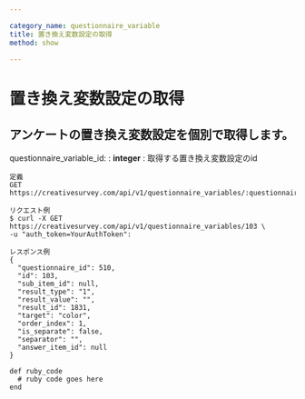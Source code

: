 ```yaml
---

category_name: questionnaire_variable
title: 置き換え変数設定の取得
method: show

---
```


# 置き換え変数設定の取得

## アンケートの置き換え変数設定を個別で取得します。

questionnaire_variable_id:
: __integer__
: 取得する置き換え変数設定のid

~~~
定義
GET https://creativesurvey.com/api/v1/questionnaire_variables/:questionnaire_variable_id

リクエスト例
$ curl -X GET https://creativesurvey.com/api/v1/questionnaire_variables/103 \
-u "auth_token=YourAuthToken":

レスポンス例
{
  "questionnaire_id": 510,
  "id": 103,
  "sub_item_id": null,
  "result_type": "1",
  "result_value": "",
  "result_id": 1831,
  "target": "color",
  "order_index": 1,
  "is_separate": false,
  "separator": "",
  "answer_item_id": null
}

~~~

~~~
def ruby_code
  # ruby code goes here
end
~~~


